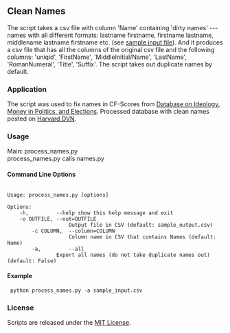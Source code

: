 ## Clean Names

The script takes a csv file with column 'Name' containing 'dirty names' --- names with all different formats: lastname firstname, firstname lastname, middlename lastname firstname etc. (see [sample input file](https://github.com/soodoku/clean-names/blob/master/sample_input.csv)). And it produces a csv file that has all the columns of the original csv file and the following columns: 'uniqid', 'FirstName', 'MiddleInitial/Name', 'LastName', 'RomanNumeral', 'Title', 'Suffix'. The script takes out duplicate names by default.

### Application
The script was used to fix names in CF-Scores from [Database on Ideology, Money in Politics, and Elections][]. Processed database with clean names posted on [Harvard DVN][].

### Usage

Main: process\_names.py  
process\_names.py calls names.py

#### Command Line Options
<pre><code>
Usage: process_names.py [options]

Options:  
 	-h, 	    --help show this help message and exit  
 	-o OUTFILE, --out=OUTFILE  
                  	Output file in CSV (default: sample_output.csv)  
    	-c COLUMN,  --column=COLUMN  
                  	Column name in CSV that contains Names (default: Name)    
    	-a, 	    --all      	
    			Export all names (do not take duplicate names out)  (default: False)  
</code></pre>

#### Example
<pre><code> python process_names.py -a sample_input.csv </code></pre>

### License
Scripts are released under the [MIT License][].

  [MIT License]: https://github.com/soodoku/Clean-Names/blob/master/License.md
  [Database on Ideology, Money in Politics, and Elections]: http://data.stanford.edu/dime 
  [Harvard DVN]: https://dataverse.harvard.edu/dataset.xhtml?persistentId=doi:10.7910/DVN/28949
